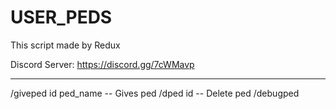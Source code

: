 # USER_PEDS
This script made by Redux

Discord Server: https://discord.gg/7cWMavp


----------------

/giveped id ped_name -- Gives ped
/dped id -- Delete ped
/debugped


